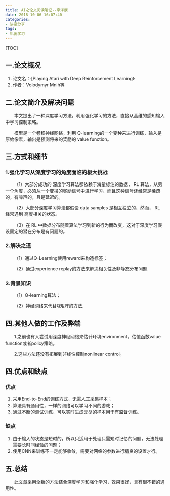 ```yaml
---
title: AI之论文阅读笔记--李泽康
date: 2018-10-06 16:07:40
categories:
- 讲座分享
tags:
- 机器学习
---
```



[TOC]
## 一.论文概况
1. 论文名：《Playing Atari with Deep Reinforcement Learning》
2. 作者：Volodymyr Mnih等

## 二.论文简介及解决问题 
&emsp;&emsp;本文提出了一种深度学习方法，利用强化学习的方法，直接从高维的感知输入中学习控制策略。
<!-- more -->
&emsp;&emsp;模型是一个卷积神经网络，利用 Q-learning的一个变种来进行训练，输入是原始像素，输出是预测将来的奖励的 value function。

## 三.方式和细节
### 1.强化学习从深度学习的角度面临的极大挑战
&emsp;&emsp;（1）大部分成功的 深度学习算法都依赖于海量标注的数据， RL 算法，从另一个角度，必须从一个变换的奖励信号中进行学习，而且这种信号还经常是稀疏的，有噪声的，且是延迟的。

&emsp;&emsp;（2）大部分深度学习算法都假设 data samples 是相互独立的，然而， RL 经常遇到 高度相关的状态。

&emsp;&emsp;（3）在 RL 中数据分布随着算法学习到新的行为而改变，这对于深度学习假设固定的潜在分布是有问题的。
### 2.解决之道
&emsp;&emsp;（1）通过Q-Learning使用reward来构造标签；

&emsp;&emsp;（2）通过experience replay的方法来解决相关性及非静态分布问题.
### 3.背景知识
&emsp;&emsp;（1）Q-learning算法；

&emsp;&emsp;（2）神经网络来代替Q矩阵的方法.

## 四.其他人做的工作及弊端
&emsp;&emsp;1.之前也有人尝试用深度神经网络来估计环境environment，估值函数value function或者policy策略。

&emsp;&emsp;2.这些方法还没有拓展到非线性控制nonlinear control。

## 四.优点和缺点

### 优点
1. 采用End-to-End的训练方式，无需人工采集样本；
2. 算法具有通用性，一样的网络可以学习不同的游戏；
3. 通过不断的测试训练，可以实时生成无尽的样本用于有监督训练。

### 缺点
1. 由于输入的状态是短时的，所以只适用于处理只需短时记忆的问题，无法处理需要长时间经验的问题；
2. 使用CNN来训练不一定能够收敛，需要对网络的参数进行精良的设置才行。

## 五.总结
&emsp;&emsp;此文章采用全新的方法结合深度学习和强化学习，效果很好，具有很不错的通用性。
